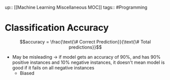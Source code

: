 up:: [[Machine Learning Miscellaneous MOC]]
tags:: #Programming 
# Classification Accuracy
$$accuracy = \frac{\text{\# Correct Prediction}}{\text{\# Total predictions}}$$
- May be misleading → if model gets an accuracy of 90%, and has 90% positive instances and 10% negative instances, it doesn't mean model is good if it fails on all negative instances
	- Biased